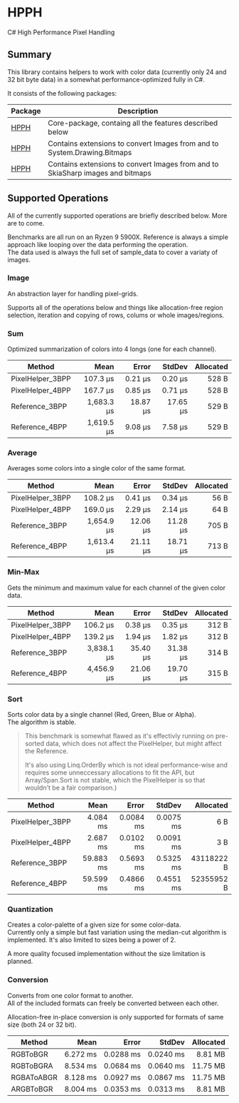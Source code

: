 ﻿# HPPH

C# High Performance Pixel Handling 


## Summary

This library contains helpers to work with color data (currently only 24 and 32 bit byte data) in a somewhat performance-optimized fully in C#.   

It consists of the following packages:

| Package                                                    | Description                                                                    |
|------------------------------------------------------------|--------------------------------------------------------------------------------|
| [HPPH](https://www.nuget.org/packages/HPPH)                | Core-package, containg all the features described below                        |
| [HPPH](https://www.nuget.org/packages/HPPH.System.Drawing) | Contains extensions to convert Images from and to System.Drawing.Bitmaps       |
| [HPPH](https://www.nuget.org/packages/HPPH.SkiaSharp)      | Contains extensions to convert Images from and to SkiaSharp images and bitmaps |

## Supported Operations

All of the currently supported operations are briefly described below. More are to come.   

Benchmarks are all run on an Ryzen 9 5900X. Reference is always a simple approach like looping over the data performing the operation.    
The data used is always the full set of sample_data to cover a variaty of images.    


### Image
An abstraction layer for handling pixel-grids.   

Supports all of the operations below and things like allocation-free region selection, iteration and copying of rows, colums or whole images/regions.


### Sum

Optimized summarization of colors into 4 longs (one for each channel).

| Method           | Mean       | Error    | StdDev   | Allocated |
|----------------- |-----------:|---------:|---------:|----------:|
| PixelHelper_3BPP |   107.3 μs |  0.21 μs |  0.20 μs |     528 B |
| PixelHelper_4BPP |   167.7 μs |  0.85 μs |  0.71 μs |     528 B |
| Reference_3BPP   | 1,683.3 μs | 18.87 μs | 17.65 μs |     529 B |
| Reference_4BPP   | 1,619.5 μs |  9.08 μs |  7.58 μs |     529 B |


### Average

Averages some colors into a single color of the same format.

| Method           | Mean       | Error    | StdDev   | Allocated |
|----------------- |-----------:|---------:|---------:|----------:|
| PixelHelper_3BPP |   108.2 μs |  0.41 μs |  0.34 μs |      56 B |
| PixelHelper_4BPP |   169.0 μs |  2.29 μs |  2.14 μs |      64 B |
| Reference_3BPP   | 1,654.9 μs | 12.06 μs | 11.28 μs |     705 B |
| Reference_4BPP   | 1,613.4 μs | 21.11 μs | 18.71 μs |     713 B |


### Min-Max

Gets the minimum and maximum value for each channel of the given color data.

| Method           | Mean       | Error    | StdDev   | Allocated |
|----------------- |-----------:|---------:|---------:|----------:|
| PixelHelper_3BPP |   106.2 μs |  0.38 μs |  0.35 μs |     312 B |
| PixelHelper_4BPP |   139.2 μs |  1.94 μs |  1.82 μs |     312 B |
| Reference_3BPP   | 3,838.1 μs | 35.40 μs | 31.38 μs |     314 B |
| Reference_4BPP   | 4,456.9 μs | 21.06 μs | 19.70 μs |     315 B |


### Sort

Sorts color data by a single channel (Red, Green, Blue or Alpha).   
The algorithm is stable.

> This benchmark is somewhat flawed as it's effectivly running on pre-sorted data, which does not affect the PixelHelper, but might affect the Reference.   
>
> It's also using Linq.OrderBy which is not ideal performance-wise and requires some unneccessary allocations to fit the API, but Array/Span.Sort is not stable, which the PixelHelper is so that wouldn't be a fair comparison.)

| Method           | Mean      | Error     | StdDev    | Allocated  |
|----------------- |----------:|----------:|----------:|-----------:|
| PixelHelper_3BPP |  4.084 ms | 0.0084 ms | 0.0075 ms |        6 B |
| PixelHelper_4BPP |  2.687 ms | 0.0102 ms | 0.0091 ms |        3 B |
| Reference_3BPP   | 59.883 ms | 0.5693 ms | 0.5325 ms | 43118222 B |
| Reference_4BPP   | 59.599 ms | 0.4866 ms | 0.4551 ms | 52355952 B |


### Quantization

Creates a color-palette of a given size for some color-data.   
Currently only a simple but fast variation using the median-cut algorithm is implemented. It's also limited to sizes being a power of 2.   

A more quality focused implementation without the size limitation is planned.


### Conversion

Converts from one color format to another.   
All of the included formats can freely be converted between each other.   

Allocation-free in-place conversion is only supported for formats of same size (both 24 or 32 bit).

| Method     | Mean     | Error     | StdDev    | Allocated |
|----------- |---------:|----------:|----------:|----------:|
| RGBToBGR   | 6.272 ms | 0.0288 ms | 0.0240 ms |   8.81 MB |
| RGBToBGRA  | 8.534 ms | 0.0684 ms | 0.0640 ms |  11.75 MB |
| RGBAToABGR | 8.128 ms | 0.0927 ms | 0.0867 ms |  11.75 MB |
| ARGBToBGR  | 8.004 ms | 0.0353 ms | 0.0313 ms |   8.81 MB |
